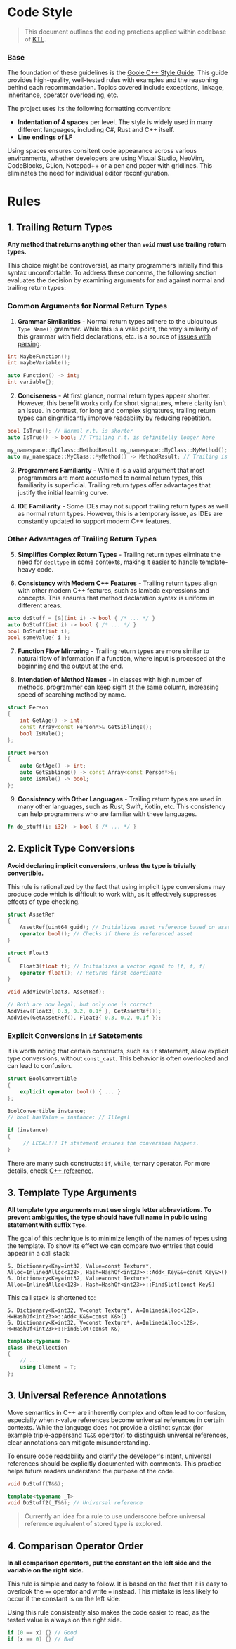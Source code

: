# Code Style

> This document outlines the coding practices applied within codebase of [KTL](https://github.com/mtszkarbowiak/mk-stl).


### Base

The foundation of these guidelines is the [Goole C++ Style Guide](https://google.github.io/styleguide/cppguide.html). This guide provides high-quality, well-tested rules with examples and the reasoning behind each recommandation. Topics covered include exceptions, linkage, inheritance, operator overloading, etc.

The project uses its the following formatting convention:

- **Indentation of 4 spaces** per level. The style is widely used in many different languages, including C#, Rust and C++ itself.
- **Line endings of LF** 

Using spaces ensures consitent code appearance across various environments, whether developers are using Visual Studio, NeoVim, CodeBlocks, CLion, Notepad++ or a pen and paper with gridlines. This eliminates the need for individual editor reconfiguration.



# Rules

## 1. Trailing Return Types

**Any method that returns anything other than `void` must use trailing return types.**

This choice might be controversial, as many programmers initially find this syntax uncomfortable. To address these concerns, the following section evaluates the decision by examining arguments for and against normal and trailing return types:


### Common Arguments for Normal Return Types

1. **Grammar Similarities** - Normal return types adhere to the ubiquitous `Type Name()` grammar. While this is a valid point, the very similarity of this grammar with field declarations, etc. is a source of [issues with parsing](https://en.wikipedia.org/wiki/Most_vexing_parse).

```cpp
int MaybeFunction();
int maybeVariable();
```

```cpp
auto Function() -> int;
int variable{};
```

2. **Conciseness** - At first glance, normal return types appear shorter. However, this benefit works only for short signatures, where clarity isn't an issue. In contrast, for long and complex signatures, trailing return types can singnificantly improve readability by reducing repetition.

```cpp
bool IsTrue(); // Normal r.t. is shorter
auto IsTrue() -> bool; // Trailing r.t. is definitelly longer here
```


```cpp
my_namespace::MyClass::MethodResult my_namespace::MyClass::MyMethod(); // Normal
auto my_namespace::MyClass::MyMethod() -> MethodResult; // Trailing is shorter here!
```

3. **Programmers Familiarity** - While it is a valid argument that most programmers are more accustomed to normal return types, this familiarity is superficial. Trailing return types offer advantages that justify the initial learning curve.

4. **IDE Familiarity** - Some IDEs may not support trailing return types as well as normal return types. However, this is a temporary issue, as IDEs are constantly updated to support modern C++ features.


### Other Advantages of Trailing Return Types

5. **Simplifies Complex Return Types** - Trailing return types eliminate the need for `decltype` in some contexts, making it easier to handle template-heavy code.

6. **Consistency with Modern C++ Features** - Trailing return types align with other modern C++ features, such as lambda expressions and concepts. This ensures that method declaration syntax is uniform in different areas.

```cpp
auto doStuff = [&](int i) -> bool { /* ... */ }
auto DoStuff(int i) -> bool { /* ... */ }
bool DoStuff(int i);
bool someValue{ i };
```

7. **Function Flow Mirroring** - Trailing return types are more similar to natural flow of information if a function, where input is processed at the beginning and the output at the end.

8. **Intendation of Method Names** - In classes with high number of methods, programmer can keep sight at the same column, increasing speed of searching method by name.

```cpp
struct Person 
{
    int GetAge() -> int;
    const Array<const Person*>& GetSiblings();
    bool IsMale();
};
```

```cpp
struct Person
{
    auto GetAge() -> int;
    auto GetSiblings() -> const Array<const Person*>&;
    auto IsMale() -> bool;
};
```

9. **Consistency with Other Languages** - Trailing return types are used in many other languages, such as Rust, Swift, Kotlin, etc. This consistency can help programmers who are familiar with these languages.

```rust
fn do_stuff(i: i32) -> bool { /* ... */ }
```



## 2. Explicit Type Conversions

**Avoid declaring implicit conversions, unless the type is trivially convertible.**

This rule is rationalized by the fact that using implicit type conversions may produce code which is difficult to work with, as it effectively suppresses effects of type checking.

```cpp
struct AssetRef 
{ 
    AssetRef(uint64 guid); // Initializes asset reference based on asset GUID.
    operator bool(); // Checks if there is referenced asset
}

struct Float3
{
    Float3(float f); // Initializes a vector equal to [f, f, f]
    operator float(); // Returns first coordinate
}

void AddView(Float3, AssetRef);

// Both are now legal, but only one is correct
AddView(Float3{ 0.3, 0.2, 0.1f }, GetAssetRef());
AddView(GetAssetRef(), Float3{ 0.3, 0.2, 0.1f });
```


### Explicit Conversions in `if` Satetements

It is worth noting that certain constructs, such as `if` statement, allow explicit type conversions, without `const_cast`. This behavior is often overlooked and can lead to confusion.


```cpp
struct BoolConvertible
{
    explicit operator bool() { ... }
};

BoolConvertible instance;
// bool hasValue = instance; // Illegal

if (instance) 
{
     // LEGAL!!! If statement ensures the conversion happens.
}

```

There are many such constructs: `if`, `while`, ternary operator. For more details, check [C++ reference](https://en.cppreference.com/w/cpp/language/implicit_conversion).



## 3. Template Type Arguments

**All template type arguments must use single letter abbraviations. To prevent ambiguities, the type should have full name in public using statement with suffix `Type`.**

The goal of this technique is to minimize length of the names of types using the template. To show its effect we can compare two entries that could appear in a call stack:

```
5. Dictionary<Key=int32, Value=const Texture*, Alloc=InlinedAlloc<128>, Hash=HashOf<int23>>::Add<_Key&&=const Key&>()
6. Dictionary<Key=int32, Value=const Texture*, Alloc=InlinedAlloc<128>, Hash=HashOf<int23>>::FindSlot(const Key&)
```

This call stack is shortened to:

```
5. Dictionary<K=int32, V=const Texture*, A=InlinedAlloc<128>, H=HashOf<int23>>::Add<_K&&=const K&>()
6. Dictionary<K=int32, V=const Texture*, A=InlinedAlloc<128>, H=HashOf<int23>>::FindSlot(const K&)
```

```cpp
template<typename T>
class TheCollection 
{
    // ...
    using Element = T;
};
```



## 3. Universal Reference Annotations

Move semantics in C++ are inherently complex and often lead to confusion, especially when r-value references become universal references in certain contexts. While the language does not provide a distinct syntax (for example triple-appersand `T&&&` operator) to distinguish universal references, clear annotations can mitigate misunderstanding.

To ensure code readability and clarify the developer's intent, universal references should be explicitly documented with comments. This practice helps future readers understand the purpose of the code.

```cpp
void DuStuff(T&&);

template<typename _T>
void DoStuff2(_T&&); // Universal reference
```

> Currently an idea for a rule to use underscore before universal reference equivalent of stored type is explored.



## 4. Comparison Operator Order

**In all comparison operators, put the constant on the left side and the variable on the right side.**

This rule is simple and easy to follow. It is based on the fact that it is easy to overlook the `==` operator and write `=` instead. This mistake is less likely to occur if the constant is on the left side.

Using this rule consistently also makes the code easier to read, as the tested value is always on the right side.

```cpp
if (0 == x) {} // Good
if (x == 0) {} // Bad
```

